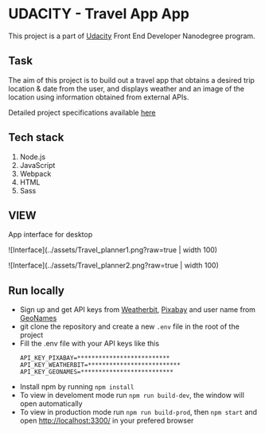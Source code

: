 # UDACITY - Travel App App
This project is a part of [Udacity](https://www.udacity.com/) Front End Developer Nanodegree program.

## Task
The aim of this project is to build out a travel app that  obtains a desired trip location & date from the user, and displays weather and an image of the location using information obtained from external APIs.

Detailed project specifications available [here](https://review.udacity.com/#!/rubrics/2669/view)

## Tech stack
1. Node.js
2. JavaScript
3. Webpack
4. HTML
5. Sass

## VIEW
App interface for desktop

![Interface](../assets/Travel_planner1.png?raw=true | width 100)



![Interface](../assets/Travel_planner2.png?raw=true | width 100)

## Run locally
* Sign up and get API keys from [Weatherbit](https://www.weatherbit.io/account/create), [Pixabay](https://pixabay.com/api/docs/) and user name from [GeoNames](http://www.geonames.org/export/web-services.html)
* git clone the repository and create a new ```.env``` file in the root of the project
* Fill the .env file with your API keys like this
  ```
  API_KEY_PIXABAY=**************************
  API_KEY_WEATHERBIT=**************************
  API_KEY_GEONAMES=**************************
  ```
* Install npm by running ```npm install```
* To view in develoment mode run ```npm run build-dev```, the window will open automatically
* To view in production mode run ```npm run build-prod```, then ```npm start``` and open [http://localhost:3300/](http://localhost:3300/) in your prefered browser
